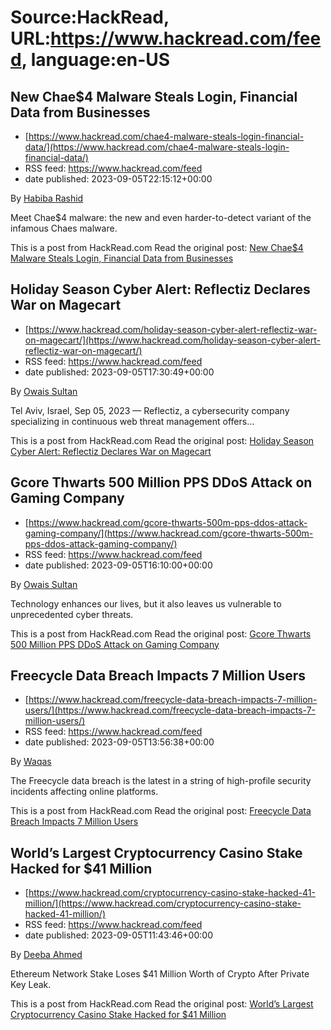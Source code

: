 # Source:HackRead, URL:https://www.hackread.com/feed, language:en-US

## New Chae$4 Malware Steals Login, Financial Data from Businesses
 - [https://www.hackread.com/chae4-malware-steals-login-financial-data/](https://www.hackread.com/chae4-malware-steals-login-financial-data/)
 - RSS feed: https://www.hackread.com/feed
 - date published: 2023-09-05T22:15:12+00:00

<p>By <a href="https://www.hackread.com/author/habiba/" rel="nofollow">Habiba Rashid</a></p>
<p>Meet Chae$4 malware: the new and even harder-to-detect variant of the infamous Chaes malware.</p>
<p>This is a post from HackRead.com Read the original post: <a href="https://www.hackread.com/chae4-malware-steals-login-financial-data/" rel="nofollow">New Chae$4 Malware Steals Login, Financial Data from Businesses</a></p>

## Holiday Season Cyber Alert: Reflectiz Declares War on Magecart
 - [https://www.hackread.com/holiday-season-cyber-alert-reflectiz-war-on-magecart/](https://www.hackread.com/holiday-season-cyber-alert-reflectiz-war-on-magecart/)
 - RSS feed: https://www.hackread.com/feed
 - date published: 2023-09-05T17:30:49+00:00

<p>By <a href="https://www.hackread.com/author/owais/" rel="nofollow">Owais Sultan</a></p>
<p>Tel Aviv, Israel, Sep 05, 2023 — Reflectiz, a cybersecurity company specializing in continuous web threat management offers&#8230;</p>
<p>This is a post from HackRead.com Read the original post: <a href="https://www.hackread.com/holiday-season-cyber-alert-reflectiz-war-on-magecart/" rel="nofollow">Holiday Season Cyber Alert: Reflectiz Declares War on Magecart</a></p>

## Gcore Thwarts 500 Million PPS DDoS Attack on Gaming Company
 - [https://www.hackread.com/gcore-thwarts-500m-pps-ddos-attack-gaming-company/](https://www.hackread.com/gcore-thwarts-500m-pps-ddos-attack-gaming-company/)
 - RSS feed: https://www.hackread.com/feed
 - date published: 2023-09-05T16:10:00+00:00

<p>By <a href="https://www.hackread.com/author/owais/" rel="nofollow">Owais Sultan</a></p>
<p>Technology enhances our lives, but it also leaves us vulnerable to unprecedented cyber threats. </p>
<p>This is a post from HackRead.com Read the original post: <a href="https://www.hackread.com/gcore-thwarts-500m-pps-ddos-attack-gaming-company/" rel="nofollow">Gcore Thwarts 500 Million PPS DDoS Attack on Gaming Company</a></p>

## Freecycle Data Breach Impacts 7 Million Users
 - [https://www.hackread.com/freecycle-data-breach-impacts-7-million-users/](https://www.hackread.com/freecycle-data-breach-impacts-7-million-users/)
 - RSS feed: https://www.hackread.com/feed
 - date published: 2023-09-05T13:56:38+00:00

<p>By <a href="https://www.hackread.com/author/hackread/" rel="nofollow">Waqas</a></p>
<p>The Freecycle data breach is the latest in a string of high-profile security incidents affecting online platforms.</p>
<p>This is a post from HackRead.com Read the original post: <a href="https://www.hackread.com/freecycle-data-breach-impacts-7-million-users/" rel="nofollow">Freecycle Data Breach Impacts 7 Million Users</a></p>

## World’s Largest Cryptocurrency Casino Stake Hacked for $41 Million
 - [https://www.hackread.com/cryptocurrency-casino-stake-hacked-41-million/](https://www.hackread.com/cryptocurrency-casino-stake-hacked-41-million/)
 - RSS feed: https://www.hackread.com/feed
 - date published: 2023-09-05T11:43:46+00:00

<p>By <a href="https://www.hackread.com/author/deeba/" rel="nofollow">Deeba Ahmed</a></p>
<p>Ethereum Network Stake Loses $41 Million Worth of Crypto After Private Key Leak.</p>
<p>This is a post from HackRead.com Read the original post: <a href="https://www.hackread.com/cryptocurrency-casino-stake-hacked-41-million/" rel="nofollow">World&#8217;s Largest Cryptocurrency Casino Stake Hacked for $41 Million</a></p>


